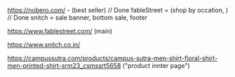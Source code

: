 https://nobero.com/   - (best seller) // Done
fableStreet  = (shop by occation, )    // Done
snitch = sale banner, bottom sale, footer 

https://www.fablestreet.com/  (main)

https://www.snitch.co.in/

https://campussutra.com/products/campus-sutra-men-shirt-floral-shirt-men-printed-shirt-srm23_csmssrt5658 ("product innter page")